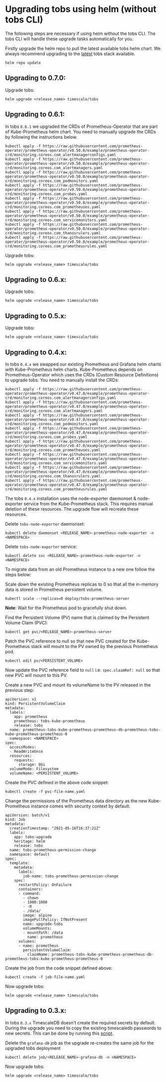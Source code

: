 # Upgrading tobs using helm (without tobs CLI)

The following steps are necessary if using helm without the tobs CLI. The tobs CLI will handle these upgrade tasks automatically for you.

Firstly upgrade the helm repo to pull the latest available tobs helm chart.  We always recommend upgrading to the [latest](https://github.com/timescale/tobs/releases/latest) tobs stack available. 
```
helm repo update
```

## Upgrading to 0.7.0:

Upgrade tobs:
```
helm upgrade <release_name> timescale/tobs
```

## Upgrading to 0.6.1:

In tobs `0.6.1` we upgraded the CRDs of Prometheus-Operator that are part of Kube-Prometheus helm chart. You need to manually upgrade the CRDs by following the instructions below. 

```
kubectl apply -f https://raw.githubusercontent.com/prometheus-operator/prometheus-operator/v0.50.0/example/prometheus-operator-crd/monitoring.coreos.com_alertmanagerconfigs.yaml
kubectl apply -f https://raw.githubusercontent.com/prometheus-operator/prometheus-operator/v0.50.0/example/prometheus-operator-crd/monitoring.coreos.com_alertmanagers.yaml
kubectl apply -f https://raw.githubusercontent.com/prometheus-operator/prometheus-operator/v0.50.0/example/prometheus-operator-crd/monitoring.coreos.com_podmonitors.yaml
kubectl apply -f https://raw.githubusercontent.com/prometheus-operator/prometheus-operator/v0.50.0/example/prometheus-operator-crd/monitoring.coreos.com_probes.yaml
kubectl apply -f https://raw.githubusercontent.com/prometheus-operator/prometheus-operator/v0.50.0/example/prometheus-operator-crd/monitoring.coreos.com_prometheuses.yaml
kubectl apply -f https://raw.githubusercontent.com/prometheus-operator/prometheus-operator/v0.50.0/example/prometheus-operator-crd/monitoring.coreos.com_servicemonitors.yaml
kubectl apply -f https://raw.githubusercontent.com/prometheus-operator/prometheus-operator/v0.50.0/example/prometheus-operator-crd/monitoring.coreos.com_thanosrulers.yaml
kubectl apply -f https://raw.githubusercontent.com/prometheus-operator/prometheus-operator/v0.50.0/example/prometheus-operator-crd/monitoring.coreos.com_prometheusrules.yaml
```

Upgrade tobs:
```
helm upgrade <release_name> timescale/tobs
```

## Upgrading to 0.6.x:

Upgrade tobs:
```
helm upgrade <release_name> timescale/tobs
```

## Upgrading to 0.5.x:

Upgrade tobs:
```
helm upgrade <release_name> timescale/tobs
```

## Upgrading to 0.4.x:

In tobs `0.4.x` we swapped our existing Prometheus and Grafana helm charts with Kube-Prometheus helm charts. Kube-Prometheus depends on Prometheus-Operator which uses the CRDs (Custom Resource Definitions) to upgrade tobs. You need to manually install the CRDs:

```
kubectl apply -f https://raw.githubusercontent.com/prometheus-operator/prometheus-operator/v0.47.0/example/prometheus-operator-crd/monitoring.coreos.com_alertmanagerconfigs.yaml
kubectl apply -f https://raw.githubusercontent.com/prometheus-operator/prometheus-operator/v0.47.0/example/prometheus-operator-crd/monitoring.coreos.com_alertmanagers.yaml
kubectl apply -f https://raw.githubusercontent.com/prometheus-operator/prometheus-operator/v0.47.0/example/prometheus-operator-crd/monitoring.coreos.com_podmonitors.yaml
kubectl apply -f https://raw.githubusercontent.com/prometheus-operator/prometheus-operator/v0.47.0/example/prometheus-operator-crd/monitoring.coreos.com_probes.yaml
kubectl apply -f https://raw.githubusercontent.com/prometheus-operator/prometheus-operator/v0.47.0/example/prometheus-operator-crd/monitoring.coreos.com_prometheuses.yaml
kubectl apply -f https://raw.githubusercontent.com/prometheus-operator/prometheus-operator/v0.47.0/example/prometheus-operator-crd/monitoring.coreos.com_servicemonitors.yaml
kubectl apply -f https://raw.githubusercontent.com/prometheus-operator/prometheus-operator/v0.47.0/example/prometheus-operator-crd/monitoring.coreos.com_thanosrulers.yaml
kubectl apply -f https://raw.githubusercontent.com/prometheus-operator/prometheus-operator/v0.47.0/example/prometheus-operator-crd/monitoring.coreos.com_prometheusrules.yaml
```

The tobs `0.4.x` installation uses the node-exporter daemonset & node-exporter service from the Kube-Prometheus stack. This requires manual deletion of these resources. The upgrade flow will recreate these resources. 

Delete `tobs-node-exporter` daemonset:

```
kubectl delete daemonset <RELEASE_NAME>-prometheus-node-exporter -n <NAMESPACE>
``` 

Delete `tobs-node-exporter` service:

```
kubectl delete svc <RELEASE_NAME>-prometheus-node-exporter -n <NAMESPACE>
```

To migrate data from an old Prometheus instance to a new one follow the steps below:

Scale down the existing Prometheus replicas to 0 so that all the in-memory data is stored in Prometheus persistent volume. 

```
kubectl scale --replicas=0 deploy/tobs-prometheus-server 
```
**Note**: Wait for the Prometheus pod to gracefully shut down.

Find the Persistent Volume (PV) name that is claimed by the Persistent Volume Claim (PVC):

```
kubectl get pvc/<RELEASE_NAME>-prometheus-server
```

Patch the PVC reference to null so that new PVC created for the Kube-Prometheus stack will mount to the PV owned by the previous Prometheus pod.

```
kubectl edit pv/<PERSISTENT_VOLUME>
```

Now update the PVC reference field to `null` i.e. `spec.claimRef: null` so that new PVC will mount to this PV. 

Create a new PVC and mount its volumeName to the PV released in the previous step:

```
apiVersion: v1
kind: PersistentVolumeClaim
metadata:
  labels:
    app: prometheus
    prometheus: tobs-kube-prometheus
    release: tobs
  name: prometheus-tobs-kube-prometheus-prometheus-db-prometheus-tobs-kube-prometheus-prometheus-0
  namespace: <NAMESPACE>
spec:
  accessModes:
  - ReadWriteOnce
  resources:
    requests:
      storage: 8Gi
  volumeMode: Filesystem
  volumeName: <PERSISTENT_VOLUME>
```

Create the PVC defined in the above code snippet:

```
kubectl create -f pvc-file-name.yaml
```

Change the permissions of the Prometheus data directory as the new Kube-Prometheus instance comes with security context by default.

```
apiVersion: batch/v1
kind: Job
metadata:
  creationTimestamp: "2021-05-16T16:37:21Z"
  labels:
    app: tobs-upgrade
    heritage: helm
    release: tobs
  name: tobs-prometheus-permission-change
  namespace: default
spec:
  template:
    metadata:
      labels:
        job-name: tobs-prometheus-permission-change
    spec:
      restartPolicy: OnFailure
      containers:
      - command:
        - chown
        - 1000:1000
        - -R
        - /data/
        image: alpine
        imagePullPolicy: IfNotPresent
        name: upgrade-tobs
        volumeMounts:
        - mountPath: /data
          name: prometheus
      volumes:
      - name: prometheus
        persistentVolumeClaim:
          claimName: prometheus-tobs-kube-prometheus-prometheus-db-prometheus-tobs-kube-prometheus-prometheus-0
```

Create the job from the code snippet defined above:

```
kubectl create -f job-file-name.yaml
```


Now upgrade tobs:
```
helm upgrade <release_name> timescale/tobs
```

## Upgrading to 0.3.x:

In tobs `0.3.x` TimescaleDB doesn't create the required secrets by default. During the upgrade you need to copy the existing timescaledb passwords to new secrets. This can be done by running this [script](https://github.com/timescale/timescaledb-kubernetes/blob/master/charts/timescaledb-single/upgrade-guide.md#migrate-the-secrets).

Delete the `grafana-db` job as the upgrade re-creates the same job for the upgraded tobs deployment

```
kubectl delete job/<RELEASE_NAME>-grafana-db -n <NAMESPACE>
``` 

Now upgrade tobs:
```
helm upgrade <release_name> timescale/tobs
```